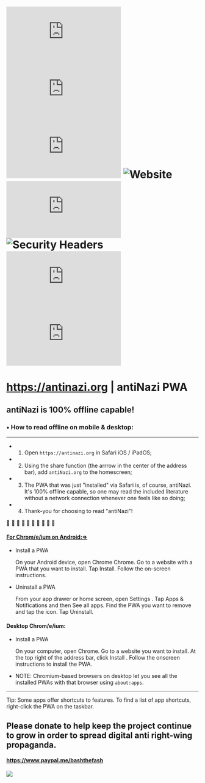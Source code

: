 # ![GitHub code size in bytes](https://img.shields.io/github/languages/code-size/Voltairine-de-Cleyre/antiNazi.org?color=%23990000&label=code&logo=git&logoColor=%23990000&style=flat-square)  ![Security Headers (Don't follow redirects)](https://img.shields.io/hsts/preload/antinazi.org?color=purple&label=HSTS&logo=google&logoColor=purple&style=flat-square)  ![GitHub top language](https://img.shields.io/github/languages/top/Voltairine-de-Cleyre/antiNazi.org?color=white&style=plastic)  ![Website](https://img.shields.io/website?color=hotpink&label=site%20is&logo=debian&logoColor=hotpink&url=https%3A%2F%2Fantinazi.org)  ![GitHub commit activity](https://img.shields.io/github/commit-activity/m/Voltairine-de-Cleyre/antiNazi.org?color=orange&logo=github&logoColor=orange&style=plastic)  ![Security Headers](https://img.shields.io/security-headers?style=flat-square&url=https%3A%2F%2Fantinazi.org) ![GitHub](https://img.shields.io/github/license/Voltairine-de-Cleyre/antiNazi.org?color=darkblue&label=%20&logo=gnu&logoColor=white&style=plastic)  ![Mozilla HTTP Observatory Grade](https://img.shields.io/mozilla-observatory/grade-score/antinazi.org?color=white&logo=mozilla&publish&style=plastic)

# https://antinazi.org | antiNazi PWA

## **antiNazi** is 100% offline capable!

### • How to read offline on mobile & desktop:

---

- 1. Open `https://antinazi.org` in Safari iOS / iPadOS;

- 2. Using the share function (the arrrow in the center of the address bar), add `antiNazi.org` to the homescreen;

- 3. The PWA that was just "installed" via Safari is, of course, antiNazi. It's 100% offline capable, so one may read the included literature without a network connection whenever one feels like so doing;

- 4. Thank-you for choosing to read "antiNazi"!

 🏴 🏴 🏴 🏴 🏴 🏴 🏴 🏴 🏴 🏴

#### [For Chrom/e/ium on Android:=>](https://support.google.com/chrome/answer/9658361)

- Install a PWA

  On your Android device, open Chrome Chrome. Go to a website with a PWA that you want to install. Tap Install. Follow the on-screen instructions.

- Uninstall a PWA

  From your app drawer or home screen, open Settings . Tap Apps & Notifications and then See all apps. Find the PWA you want to remove and tap the icon. Tap Uninstall.

#### Desktop Chrom/e/ium:

- Install a PWA

  On your computer, open Chrome. Go to a website you want to install. At the top right of the address bar, click Install . Follow the onscreen instructions to install the PWA.

- NOTE: Chromium-based browsers on desktop let you see all the installed PWAs with that browser using `about:apps`.

---

Tip: Some apps offer shortcuts to features. To find a list of app shortcuts, right-click the PWA on the taskbar.

## Please donate to help keep the project continue to grow in order to spread digital anti right-wing propaganda.

#### https://www.paypal.me/bashthefash

![](https://raw.githubusercontent.com/Voltairine-de-Cleyre/antiNazi.org/main/public/res/antiNazi.org_main_res_1024.png)
